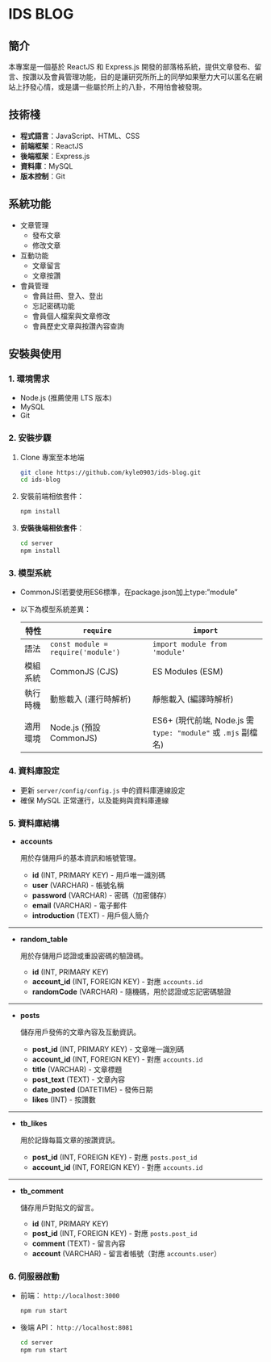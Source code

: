 # IDS BLOG

## 簡介

本專案是一個基於 ReactJS 和 Express.js 開發的部落格系統，提供文章發布、留言、按讚以及會員管理功能，目的是讓研究所所上的同學如果壓力大可以匿名在網站上抒發心情，或是講一些屬於所上的八卦，不用怕會被發現。

## 技術棧

- **程式語言**：JavaScript、HTML、CSS
- **前端框架**：ReactJS
- **後端框架**：Express.js
- **資料庫**：MySQL
- **版本控制**：Git

## 系統功能

- 文章管理
    - 發布文章
    - 修改文章
- 互動功能
    - 文章留言
    - 文章按讚
- 會員管理
    - 會員註冊、登入、登出
    - 忘記密碼功能
    - 會員個人檔案與文章修改
    - 會員歷史文章與按讚內容查詢

## 安裝與使用

### 1. 環境需求

- Node.js (推薦使用 LTS 版本)
- MySQL
- Git

### 2. 安裝步驟

1. Clone 專案至本地端
    
    ```bash
    git clone https://github.com/kyle0903/ids-blog.git
    cd ids-blog
    
    ```
    
2. 安裝前端相依套件：
    
    ```bash
    npm install
    ```
    
3. **安裝後端相依套件**：
    
    ```bash
    cd server
    npm install
    ```
    

### 3. 模型系統

- CommonJS(若要使用ES6標準，在package.json加上type:”module”
- 以下為模型系統差異：
    
    
    | 特性 | `require` | `import` |
    | --- | --- | --- |
    | 語法 | `const module = require('module')` | `import module from 'module'` |
    | 模組系統 | CommonJS (CJS) | ES Modules (ESM) |
    | 執行時機 | 動態載入 (運行時解析) | 靜態載入 (編譯時解析) |
    | 適用環境 | Node.js (預設 CommonJS) | ES6+ (現代前端, Node.js 需 `type: "module"` 或 `.mjs` 副檔名) |

### 4. 資料庫設定

- 更新 `server/config/config.js` 中的資料庫連線設定
- 確保 MySQL 正常運行，以及能夠與資料庫連線

### 5. 資料庫結構

- **accounts**
    
    用於存儲用戶的基本資訊和帳號管理。
    
    - **id** (INT, PRIMARY KEY) - 用戶唯一識別碼
    - **user** (VARCHAR) - 帳號名稱
    - **password** (VARCHAR) - 密碼（加密儲存）
    - **email** (VARCHAR) - 電子郵件
    - **introduction** (TEXT) - 用戶個人簡介

---

- **random_table**
    
    用於存儲用戶認證或重設密碼的驗證碼。
    
    - **id** (INT, PRIMARY KEY)
    - **account_id** (INT, FOREIGN KEY) - 對應 `accounts.id`
    - **randomCode** (VARCHAR) - 隨機碼，用於認證或忘記密碼驗證

---

- **posts**
    
    儲存用戶發佈的文章內容及互動資訊。
    
    - **post_id** (INT, PRIMARY KEY) - 文章唯一識別碼
    - **account_id** (INT, FOREIGN KEY) - 對應 `accounts.id`
    - **title** (VARCHAR) - 文章標題
    - **post_text** (TEXT) - 文章內容
    - **date_posted** (DATETIME) - 發佈日期
    - **likes** (INT) - 按讚數

---

- **tb_likes**
    
    用於記錄每篇文章的按讚資訊。
    
    - **post_id** (INT, FOREIGN KEY) - 對應 `posts.post_id`
    - **account_id** (INT, FOREIGN KEY) - 對應 `accounts.id`

---

- **tb_comment**
    
    儲存用戶對貼文的留言。
    
    - **id** (INT, PRIMARY KEY)
    - **post_id** (INT, FOREIGN KEY) - 對應 `posts.post_id`
    - **comment** (TEXT) - 留言內容
    - **account** (VARCHAR) - 留言者帳號（對應 `accounts.user`）

### 6. 伺服器啟動

- 前端： `http://localhost:3000`
    
    ```bash
    npm run start
    ```
    
- 後端 API： `http://localhost:8081`
    
    ```bash
    cd server
    npm run start
    ```
    
